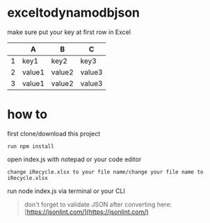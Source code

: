 # exceltodynamodbjson

make sure put your key at first row in Excel

|   | A | B | C |
| - | - | - | - |
| 1 | key1 | key2 | key3 |
| 2 | value1 | value2 | value3 |
| 3 | value1 | value2 | value3 |

# how to

first clone/download this project
```
run npm install
```

open index.js with notepad or your code editor
```
change iRecycle.xlsx to your file name/change your file name to iRecycle.xlsx
```
run node index.js via terminal or your CLI

> don't forget to validate JSON after converting here: [https://jsonlint.com/](https://jsonlint.com/)
